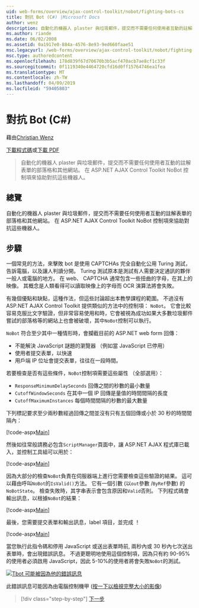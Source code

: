 ```yaml
---
uid: web-forms/overview/ajax-control-toolkit/nobot/fighting-bots-cs
title: 對抗 Bot (C#) |Microsoft Docs
author: wenz
description: 自動化的機器人 plaster 與垃圾郵件，提交而不需要任何使用者互動的註解表單的部落格和其他網站。 在 ASP.NET AJAX Con NoBot 控制項...
ms.author: riande
ms.date: 06/02/2008
ms.assetid: 0a1917e0-884a-4576-8e93-9ed660faae51
msc.legacyurl: /web-forms/overview/ajax-control-toolkit/nobot/fighting-bots-cs
msc.type: authoredcontent
ms.openlocfilehash: 178d839f67d70670b3b5acf470acb7ae8cf1c33f
ms.sourcegitcommit: 0f1119340e4464720cfd16d0ff15764746ea1fea
ms.translationtype: MT
ms.contentlocale: zh-TW
ms.lasthandoff: 04/09/2019
ms.locfileid: "59405803"
---
```

# <a name="fighting-bots-c"></a>對抗 Bot (C#)

藉由[Christian Wenz](https://github.com/wenz)

[下載程式碼](http://download.microsoft.com/download/9/3/f/93f8daea-bebd-4821-833b-95205389c7d0/NoBot0.cs.zip)或[下載 PDF](http://download.microsoft.com/download/b/6/a/b6ae89ee-df69-4c87-9bfb-ad1eb2b23373/nobot0CS.pdf)

> 自動化的機器人 plaster 與垃圾郵件，提交而不需要任何使用者互動的註解表單的部落格和其他網站。 在 ASP.NET AJAX Control Toolkit NoBot 控制項來協助對抗這些機器人。


## <a name="overview"></a>總覽

自動化的機器人 plaster 與垃圾郵件，提交而不需要任何使用者互動的註解表單的部落格和其他網站。 在 ASP.NET AJAX Control Toolkit NoBot 控制項來協助對抗這些機器人。

## <a name="steps"></a>步驟

一個常見的方法，來擊敗 bot 是使用 CAPTCHAs 完全自動化公用 Turing 測試，告訴電腦，以及讓人判讀分開。 Turing 測試原本是測試有人需要決定通訊的夥伴一般人或電腦的地方。 在 web、 CAPTCHA 通常包含一些扭曲的字母，在其上的映像。 其概念是人類看得可以讀取映像上的字母而 OCR 演算法將會失敗。

有幾個優點和缺點，這種作法，但這些討論超出本教學課程的範圍。 不過沒有 ASP.NET AJAX Control Toolkit 提供類似的方法中的控制項： `NoBot`。 它會比較容易克服比文字驗證，但非常容易使用和時，它會被視為成功如果大多數垃圾郵件嘗試的部落格等的網站上也會被破壞，其中`NoBot`控制可以執行。

`NoBot` 符合至少其中一種情形時，會攔截目前的 ASP.NET web form 回傳：

- 不能解決 JavaScript 謎題的瀏覽器 （例如當 JavaScript 已停用）
- 使用者提交表單，以快速
- 用戶端 IP 位址會提交表單，往往在一段時間。

若要檢查是否有這些條件，`NoBot`控制項需要這些屬性 （全部選用）：

- `ResponseMinimumDelaySeconds` 回傳之間的秒數的最小數量
- `CutoffWindowSeconds` 在其中一個 IP 回傳是量值的時間間隔的長度
- `CutoffMaximumInstances` 每個時間間隔的秒數的最大數量

下列標記要求至少兩秒數經過回傳之間並沒有只有五個回傳或小於 30 秒的時間間隔內：

[!code-aspx[Main](fighting-bots-cs/samples/sample1.aspx)]

然後如往常般請務必包含`ScriptManager`頁面中，讓 ASP.NET AJAX 程式庫已載入，並控制工具組可以用於：

[!code-aspx[Main](fighting-bots-cs/samples/sample2.aspx)]

因為大部分的檢查`NoBot`負責在伺服器端上進行您需要檢查這些驗證的結果。 這可以藉由呼叫`NoBot`的`IsValid()`方法。 它有一個引數 (以`out`參數 /`ByRef`參數) 的`NoBotState`。 檢查失敗時，其字串表示會包含原因和`Valid`否則。 下列程式碼會輸出訊息，以根據`NoBot`的結果：

[!code-aspx[Main](fighting-bots-cs/samples/sample3.aspx)]

最後，您需要提交表單和輸出訊息，label 項目，並完成 ！

[!code-aspx[Main](fighting-bots-cs/samples/sample4.aspx)]

當您執行此指令碼和停用 JavaScript 或送出表單時前, 兩秒內或 30 秒內七次送出表單時，會出現錯誤訊息。 不過更聰明地使用這個控制項，因為只有約 90-95%的使用者必須啟用 JavaScript，因此 5-10%的使用者將會失敗`NoBot`的測試。


[![Tbot 可能被因為他的錯誤訊息](fighting-bots-cs/_static/image2.png)](fighting-bots-cs/_static/image1.png)

此錯誤訊息可能因為由電腦控制機甲 ([按一下以檢視完整大小的影像](fighting-bots-cs/_static/image3.png))

> [!div class="step-by-step"]
> [下一步](fighting-bots-vb.md)

